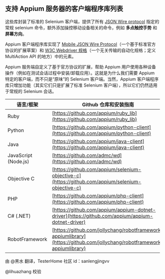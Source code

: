 ## 支持 Appium 服务器的客户端程序库列表

这些库封装了标准的 Selenium 客户端，提供了所有 [JSON Wire protocol](https://w3c.github.io/webdriver/webdriver-spec.html) 指定的常规 selenium 命令，额外添加操控移动设备相关的命令，例如 **多点触控手势** 和 **屏幕方向**。

Appium 客户端程序库实现了 [Mobile JSON Wire Protocol](https://github.com/SeleniumHQ/mobile-spec/blob/master/spec-draft.md)（一个基于标准官方协议的扩展草案）和 [W3C Webdriver 规格](https://dvcs.w3.org/hg/webdriver/raw-file/default/webdriver-spec.html)（一个无关传输的自动化规格；定义 MultiAction API 的地方）中的元素。

Appium 服务端自定义了基于官方协议的扩展，帮助 Appium 用户使用各种设备操作（例如在测试会话过程中安装/卸载应用）。这就是为什么我们需要 Appium 特定的客户端，而不只是“原味”的 Selenium 客户端。当然，Appium 客户端程序库只增加功能（其实它们只是扩展了标准 Selenium 客户端），所以它们仍然适用于常规的 Selenium 会话。

语言/框架 | Github 仓库和安装指南 |
----- | ----- |
Ruby | [https://github.com/appium/ruby_lib](https://github.com/appium/ruby_lib)
Python | [https://github.com/appium/python-client](https://github.com/appium/python-client)
Java | [https://github.com/appium/java-client](https://github.com/appium/java-client)
JavaScript (Node.js) | [https://github.com/admc/wd](https://github.com/admc/wd)
Objective C | [https://github.com/appium/selenium-objective-c](https://github.com/appium/selenium-objective-c)
PHP | [https://github.com/appium/php-client](https://github.com/appium/php-client)
C# (.NET) | [https://github.com/appium/appium-dotnet-driver](https://github.com/appium/appium-dotnet-driver)
RobotFramework | [https://github.com/jollychang/robotframework-appiumlibrary](https://github.com/jollychang/robotframework-appiumlibrary)

由 @黑水 翻译，TesterHome 社区 id：sanlengjingvv

@lihuazhang 校验